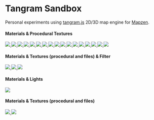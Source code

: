# Tangram Sandbox

Personal experiments using [tangram.js](https://github.com/tangrams/tangram) 2D/3D map engine for [Mapzen](https://mapzen.com/).

#### Materials & Procedural Textures

[ ![](http://tangrams.github.io/tangram-sandbox/styles/radar.png) ](http://tangrams.github.io/tangram-sandbox/tangram.html?styles/radar#10.97291/40.7461/-74.0931)
[ ![](http://tangrams.github.io/tangram-sandbox/styles/radar.png) ](http://tangrams.github.io/tangram-sandbox/tangram.html?styles/radar#10.97291/40.7461/-74.0931)
[ ![](http://tangrams.github.io/tangram-sandbox/styles/ikeda.png) ](http://tangrams.github.io/tangram-sandbox/tangram.html?styles/ikeda#16.575/40.70321/-74.00666)
[ ![](http://tangrams.github.io/tangram-sandbox/styles/tilt-ikeda.png) ](http://tangrams.github.io/tangram-sandbox/tangram.html?styles/tilt-ikeda#16.575/40.70321/-74.00666)
[ ![](http://tangrams.github.io/tangram-sandbox/styles/gotham.png) ](http://tangrams.github.io/tangram-sandbox/tangram.html?styles/gotham#16.575/40.70321/-74.00666)
[ ![](http://tangrams.github.io/tangram-sandbox/styles/tilt-gotham.png) ](http://tangrams.github.io/tangram-sandbox/tangram.html?styles/tilt-gotham#16.575/40.70321/-74.00666)
[ ![](http://tangrams.github.io/tangram-sandbox/styles/grain-area.png) ](http://tangrams.github.io/tangram-sandbox/tangram.html?styles/grain-area#16.575/40.70321/-74.00666)
[ ![](http://tangrams.github.io/tangram-sandbox/styles/grain-roads.png) ](http://tangrams.github.io/tangram-sandbox/tangram.html?styles/grain-roads#16.575/40.70321/-74.00666)
[ ![](http://tangrams.github.io/tangram-sandbox/styles/grain.png) ](http://tangrams.github.io/tangram-sandbox/tangram.html?styles/grain#16.575/40.70321/-74.00666)
[ ![](http://tangrams.github.io/tangram-sandbox/styles/blueprint.png) ](http://tangrams.github.io/tangram-sandbox/tangram.html?styles/blueprint#16.575/40.70321/-74.00666)
[ ![](http://tangrams.github.io/tangram-sandbox/styles/matrix.png) ](http://tangrams.github.io/tangram-sandbox/tangram.html?styles/matrix#18.4/40.71310/-74.00599)
[ ![](http://tangrams.github.io/tangram-sandbox/styles/tilt-matrix.png) ](http://tangrams.github.io/tangram-sandbox/tangram.html?styles/tilt-matrix#18.4/40.71310/-74.00599)
[ ![](http://tangrams.github.io/tangram-sandbox/styles/tron.png) ](http://tangrams.github.io/tangram-sandbox/tangram.html?styles/tron#16.975/40.70411/-74.00930)
[ ![](http://tangrams.github.io/tangram-sandbox/styles/tilt-tron.png) ](http://tangrams.github.io/tangram-sandbox/tangram.html?styles/tilt-tron#16.975/40.70411/-74.00930)
[ ![](http://tangrams.github.io/tangram-sandbox/styles/lego.png) ](http://tangrams.github.io/tangram-sandbox/tangram.html?styles/lego#19/40.70533/-74.00975)
[ ![](http://tangrams.github.io/tangram-sandbox/styles/tilt-lego.png) ](http://tangrams.github.io/tangram-sandbox/tangram.html?styles/tilt-lego#19/40.70533/-74.00975)
[ ![](http://tangrams.github.io/tangram-sandbox/styles/patterns.png) ](http://tangrams.github.io/tangram-sandbox/tangram.html?styles/patterns#17.375/40.70361/-74.01181)

#### Materials & Textures (procedural and files) & Filter
[ ![](http://tangrams.github.io/tangram-sandbox/styles/pericoli.png) ](http://tangrams.github.io/tangram-sandbox/tangram.html?styles/pericoli#17.575/40.70495/-74.00486)
[ ![](http://tangrams.github.io/tangram-sandbox/styles/tilt-pericoli.png) ](http://tangrams.github.io/tangram-sandbox/tangram.html?styles/tilt-pericoli#17.575/40.70495/-74.00486)
[ ![](http://tangrams.github.io/tangram-sandbox/styles/crosshatch.png) ](http://tangrams.github.io/tangram-sandbox/tangram.html?styles/crosshatch#17.575/40.70495/-74.00486)

#### Materials & Lights
[ ![](http://tangrams.github.io/tangram-sandbox/styles/specular-dust.png) ](http://tangrams.github.io/tangram-sandbox/tangram.html?styles/specular-dust#17.175/40.70431/-74.01046)

#### Materials & Textures (procedural and files)
[ ![](http://tangrams.github.io/tangram-sandbox/styles/nursery.png) ](http://tangrams.github.io/tangram-sandbox/tangram.html?styles/nursery#19.825/40.70688/-74.01136)
[ ![](http://tangrams.github.io/tangram-sandbox/styles/sandbox.png) ](http://tangrams.github.io/tangram-sandbox/tangram.html?styles/sandbox#17.675/40.70507/-74.00552)
